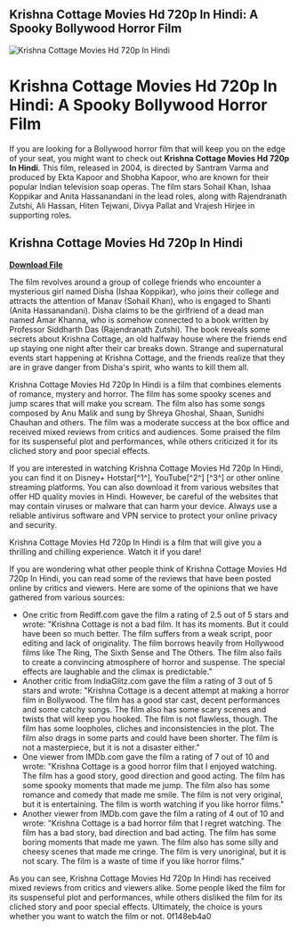 ## Krishna Cottage Movies Hd 720p In Hindi: A Spooky Bollywood Horror Film

 
![Krishna Cottage Movies Hd 720p In Hindi](https://encrypted-tbn0.gstatic.com/images?q=tbn:ANd9GcRLUUE24TSaEPrqxeXZ7PlEaB1QTeih0E9FxESwdlwIEwJokP_ldNSv128)

 
# Krishna Cottage Movies Hd 720p In Hindi: A Spooky Bollywood Horror Film
 
If you are looking for a Bollywood horror film that will keep you on the edge of your seat, you might want to check out **Krishna Cottage Movies Hd 720p In Hindi**. This film, released in 2004, is directed by Santram Varma and produced by Ekta Kapoor and Shobha Kapoor, who are known for their popular Indian television soap operas. The film stars Sohail Khan, Ishaa Koppikar and Anita Hassanandani in the lead roles, along with Rajendranath Zutshi, Ali Hassan, Hiten Tejwani, Divya Pallat and Vrajesh Hirjee in supporting roles.
 
## Krishna Cottage Movies Hd 720p In Hindi


[**Download File**](https://www.google.com/url?q=https%3A%2F%2Furllie.com%2F2tKFUK&sa=D&sntz=1&usg=AOvVaw3yohxMoG1wc0oncBursASB)

 
The film revolves around a group of college friends who encounter a mysterious girl named Disha (Ishaa Koppikar), who joins their college and attracts the attention of Manav (Sohail Khan), who is engaged to Shanti (Anita Hassanandani). Disha claims to be the girlfriend of a dead man named Amar Khanna, who is somehow connected to a book written by Professor Siddharth Das (Rajendranath Zutshi). The book reveals some secrets about Krishna Cottage, an old halfway house where the friends end up staying one night after their car breaks down. Strange and supernatural events start happening at Krishna Cottage, and the friends realize that they are in grave danger from Disha's spirit, who wants to kill them all.
 
Krishna Cottage Movies Hd 720p In Hindi is a film that combines elements of romance, mystery and horror. The film has some spooky scenes and jump scares that will make you scream. The film also has some songs composed by Anu Malik and sung by Shreya Ghoshal, Shaan, Sunidhi Chauhan and others. The film was a moderate success at the box office and received mixed reviews from critics and audiences. Some praised the film for its suspenseful plot and performances, while others criticized it for its cliched story and poor special effects.
 
If you are interested in watching Krishna Cottage Movies Hd 720p In Hindi, you can find it on Disney+ Hotstar[^1^], YouTube[^2^] [^3^] or other online streaming platforms. You can also download it from various websites that offer HD quality movies in Hindi. However, be careful of the websites that may contain viruses or malware that can harm your device. Always use a reliable antivirus software and VPN service to protect your online privacy and security.
 
Krishna Cottage Movies Hd 720p In Hindi is a film that will give you a thrilling and chilling experience. Watch it if you dare!
  
If you are wondering what other people think of Krishna Cottage Movies Hd 720p In Hindi, you can read some of the reviews that have been posted online by critics and viewers. Here are some of the opinions that we have gathered from various sources:
 
- One critic from Rediff.com gave the film a rating of 2.5 out of 5 stars and wrote: "Krishna Cottage is not a bad film. It has its moments. But it could have been so much better. The film suffers from a weak script, poor editing and lack of originality. The film borrows heavily from Hollywood films like The Ring, The Sixth Sense and The Others. The film also fails to create a convincing atmosphere of horror and suspense. The special effects are laughable and the climax is predictable."
- Another critic from IndiaGlitz.com gave the film a rating of 3 out of 5 stars and wrote: "Krishna Cottage is a decent attempt at making a horror film in Bollywood. The film has a good star cast, decent performances and some catchy songs. The film also has some scary scenes and twists that will keep you hooked. The film is not flawless, though. The film has some loopholes, cliches and inconsistencies in the plot. The film also drags in some parts and could have been shorter. The film is not a masterpiece, but it is not a disaster either."
- One viewer from IMDb.com gave the film a rating of 7 out of 10 and wrote: "Krishna Cottage is a good horror film that I enjoyed watching. The film has a good story, good direction and good acting. The film has some spooky moments that made me jump. The film also has some romance and comedy that made me smile. The film is not very original, but it is entertaining. The film is worth watching if you like horror films."
- Another viewer from IMDb.com gave the film a rating of 4 out of 10 and wrote: "Krishna Cottage is a bad horror film that I regret watching. The film has a bad story, bad direction and bad acting. The film has some boring moments that made me yawn. The film also has some silly and cheesy scenes that made me cringe. The film is very unoriginal, but it is not scary. The film is a waste of time if you like horror films."

As you can see, Krishna Cottage Movies Hd 720p In Hindi has received mixed reviews from critics and viewers alike. Some people liked the film for its suspenseful plot and performances, while others disliked the film for its cliched story and poor special effects. Ultimately, the choice is yours whether you want to watch the film or not.
 0f148eb4a0

